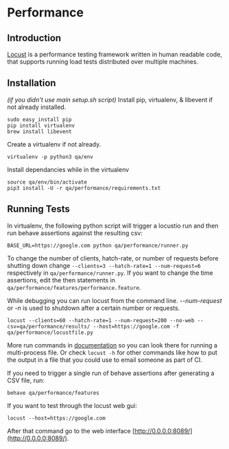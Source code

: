 # Performance

## Introduction
[Locust](http://locust.io/) is a performance testing framework written in human readable code, that supports running load tests distributed over multiple machines.

## Installation
*(if you didn't use main setup.sh script)*
Install pip, virtualenv, & libevent if not already installed.
```
sudo easy_install pip
pip install virtualenv
brew install libevent
```
Create a virtualenv if not already.
```
virtualenv -p python3 qa/env
```
Install dependancies while in the virtualenv
```
source qa/env/bin/activate
pip3 install -U -r qa/performance/requirements.txt
```

## Running Tests
In virtualenv, the following python script will trigger a locustio run and then run behave assertions against the resulting csv:
```
BASE_URL=https://google.com python qa/performance/runner.py
```
To change the number of clients, hatch-rate, or number of requests before shutting down change `--clients=3 --hatch-rate=1 --num-request=6` respectively in `qa/performance/runner.py`. If you want to change the time assertions, edit the then statements in `qa/performance/features/performance.feature`.

While debugging you can run locust from the command line. *--num-request* or *-n* is used to shutdown after a certain number or requests.
```
locust --clients=60 --hatch-rate=1 --num-request=200 --no-web --csv=qa/performance/results/ --host=https://google.com -f qa/performance/locustfile.py
```
More run commands in  [documentation](http://docs.locust.io/en/latest/quickstart.html#start-locust) so you can look there for running a multi-process file. Or check `locust -h` for other commands like how to put the output in a file that you could use to email someone as part of CI.

If you need to trigger a single run of behave assertions after generating a CSV file, run:
```
behave qa/performance/features
```

If you want to test through the locust web gui:
```
locust --host=https://google.com
```
After that command go to the web interface [http://0.0.0.0:8089/](http://0.0.0.0:8089/).
